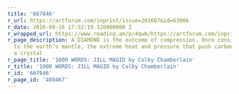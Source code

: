 ```yaml
---
title: '667846'
r_url: https://artforum.com/inprint/issue=201607&id=63006
r_date: 2016-09-16 17:32:19.120000000 Z
r_wrapped_url: https://www.reading.am/p/4qwA/https://artforum.com/inprint/issue=201607&id=63006
r_page_description: A DIAMOND is the outcome of compression. Once considered unique
  to the earth’s mantle, the extreme heat and pressure that push carbon atoms into
  a crystal
r_page_title: '1000 WORDS: JILL MAGID by Colby Chamberlain'
r_title: '1000 WORDS: JILL MAGID by Colby Chamberlain'
r_id: '667846'
r_page_id: '488467'
---
```


